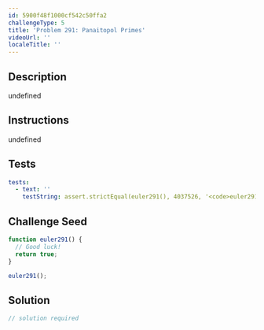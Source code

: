 ```yaml
---
id: 5900f48f1000cf542c50ffa2
challengeType: 5
title: 'Problem 291: Panaitopol Primes'
videoUrl: ''
localeTitle: ''
---
```


## Description
undefined

## Instructions
undefined

## Tests
<section id='tests'>

```yml
tests:
  - text: ''
    testString: assert.strictEqual(euler291(), 4037526, '<code>euler291()</code> should return 4037526.');

```

</section>

## Challenge Seed
<section id='challengeSeed'>

<div id='js-seed'>

```js
function euler291() {
  // Good luck!
  return true;
}

euler291();

```

</div>



</section>

## Solution
<section id='solution'>

```js
// solution required
```
</section>
